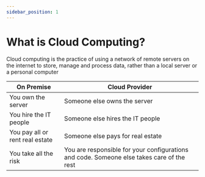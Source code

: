```yaml
---
sidebar_position: 1
---
```


# What is Cloud Computing?
 Cloud computing is the practice of using a network of remote servers on the internet to store, manage and process data, rather than a local server or a personal computer

|On Premise	|Cloud Provider|
|--|--|
|You own the server|Someone else owns the server|
|You hire the IT people|Someone else hires the IT people|
|You pay all or rent real estate|Someone else pays for real estate|
|You take all the risk|You are responsible for your configurations and code. Someone else takes care of the rest|